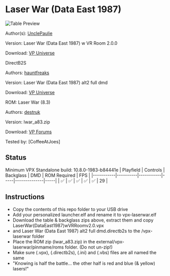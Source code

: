 # Laser War (Data East 1987)

![Table Preview](https://vpuniverse.com/screenshots/monthly_2022_06/1894942628_DesktopScreenCaptureLaserWar.PNG.1d1c2fa50b516c31ceb782c81f3a4643.PNG)

Author(s): [UnclePaulie](https://vpuniverse.com/profile/16685-unclepaulie/)
  
Version:  Laser War (Data East 1987) w VR Room 2.0.0

Download:  [VP Universe](https://vpuniverse.com/files/file/10506-laser-war-data-east-1987-w-vr-room/)

DirectB2S

Authors: [hauntfreaks](https://vpuniverse.com/profile/5216-hauntfreaks/)

Version: Laser War (Data East 1987) alt2 full dmd

Download: [VP Universe](https://vpuniverse.com/files/file/13593-laser-war-data-east-1987-alt2-standardfull-dmd/)


ROM: Laser War (8.3)

Authors: [destruk](https://www.vpforums.org/index.php?showuser=5)

Version: lwar_a83.zip

Download: [VP Forums](https://www.vpforums.org/index.php?app=downloads&showfile=813)


Tested by:
[CoffeeAtJoes]

## Status 

Minimum VPX Standalone build: 10.8.0-1983-b84441e
| Playfield | Controls | Backglass | DMD | ROM Required | FPS | 
|-----------|----------|-----------|-----|--------------|-----|
| :white_check_mark: | :white_check_mark: | :white_check_mark: | :white_check_mark: | :white_check_mark: | 29 |

## Instructions

- Copy the contents of this repo folder to your USB drive
- Add your personalized launcher.elf and rename it to vpx-laserwar.elf
- Download the table & backglass zips above, extract them and copy LaserWar(DataEast1987)wVRRoomv2.0.vpx
- and Laser War (Data East 1987) alt2 full dmd.directb2s to the /vpx-laserwar folder
- Place the ROM zip (lwar_a83.zip) in the external/vpx-laserwar/pinmame/roms folder. (Do not un-zip!)
- Make sure (.vpx), (.directb2s), (.ini) and (.vbs) files are all named the same
- "Knowing is half the battle... the other half is red and blue (& yellow) lasers!"
